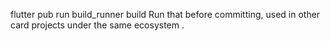 flutter pub run build_runner build
Run that before committing, used in other card projects under the same ecosystem . 